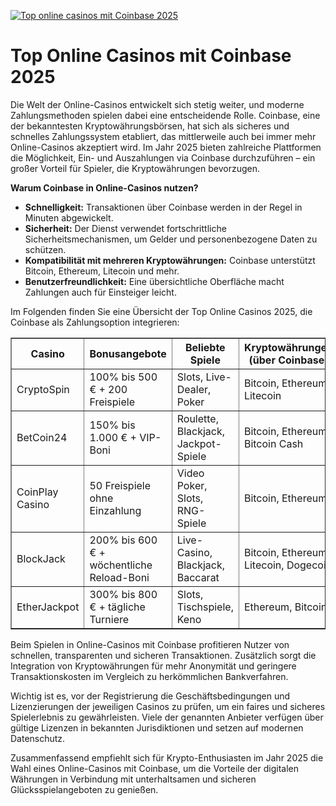 [![Top online casinos mit Coinbase 2025](https://123-caf.pages.dev/gitsignup.png)](https://vrmoo.ru/Bt82HjjY)

<h1>Top Online Casinos mit Coinbase 2025</h1>  <p>Die Welt der Online-Casinos entwickelt sich stetig weiter, und moderne Zahlungsmethoden spielen dabei eine entscheidende Rolle. Coinbase, eine der bekanntesten Kryptowährungsbörsen, hat sich als sicheres und schnelles Zahlungssystem etabliert, das mittlerweile auch bei immer mehr Online-Casinos akzeptiert wird. Im Jahr 2025 bieten zahlreiche Plattformen die Möglichkeit, Ein- und Auszahlungen via Coinbase durchzuführen – ein großer Vorteil für Spieler, die Kryptowährungen bevorzugen.</p>  <p><strong>Warum Coinbase in Online-Casinos nutzen?</strong></p>  <ul>   <li><strong>Schnelligkeit:</strong> Transaktionen über Coinbase werden in der Regel in Minuten abgewickelt.</li>   <li><strong>Sicherheit:</strong> Der Dienst verwendet fortschrittliche Sicherheitsmechanismen, um Gelder und personenbezogene Daten zu schützen.</li>   <li><strong>Kompatibilität mit mehreren Kryptowährungen:</strong> Coinbase unterstützt Bitcoin, Ethereum, Litecoin und mehr.</li>   <li><strong>Benutzerfreundlichkeit:</strong> Eine übersichtliche Oberfläche macht Zahlungen auch für Einsteiger leicht.</li> </ul>  <p>Im Folgenden finden Sie eine Übersicht der Top Online Casinos 2025, die Coinbase als Zahlungsoption integrieren:</p>  <table border="1" cellpadding="8" cellspacing="0">   <thead>     <tr>       <th>Casino</th>       <th>Bonusangebote</th>       <th>Beliebte Spiele</th>       <th>Kryptowährungen (über Coinbase)</th>     </tr>   </thead>   <tbody>     <tr>       <td>CryptoSpin</td>       <td>100% bis 500 € + 200 Freispiele</td>       <td>Slots, Live-Dealer, Poker</td>       <td>Bitcoin, Ethereum, Litecoin</td>     </tr>     <tr>       <td>BetCoin24</td>       <td>150% bis 1.000 € + VIP-Boni</td>       <td>Roulette, Blackjack, Jackpot-Spiele</td>       <td>Bitcoin, Ethereum, Bitcoin Cash</td>     </tr>     <tr>       <td>CoinPlay Casino</td>       <td>50 Freispiele ohne Einzahlung</td>       <td>Video Poker, Slots, RNG-Spiele</td>       <td>Bitcoin, Ethereum</td>     </tr>     <tr>       <td>BlockJack</td>       <td>200% bis 600 € + wöchentliche Reload-Boni</td>       <td>Live-Casino, Blackjack, Baccarat</td>       <td>Bitcoin, Ethereum, Litecoin, Dogecoin</td>     </tr>     <tr>       <td>EtherJackpot</td>       <td>300% bis 800 € + tägliche Turniere</td>       <td>Slots, Tischspiele, Keno</td>       <td>Ethereum, Bitcoin</td>     </tr>   </tbody> </table>  <p>Beim Spielen in Online-Casinos mit Coinbase profitieren Nutzer von schnellen, transparenten und sicheren Transaktionen. Zusätzlich sorgt die Integration von Kryptowährungen für mehr Anonymität und geringere Transaktionskosten im Vergleich zu herkömmlichen Bankverfahren.</p>  <p>Wichtig ist es, vor der Registrierung die Geschäftsbedingungen und Lizenzierungen der jeweiligen Casinos zu prüfen, um ein faires und sicheres Spielerlebnis zu gewährleisten. Viele der genannten Anbieter verfügen über gültige Lizenzen in bekannten Jurisdiktionen und setzen auf modernen Datenschutz.</p>  <p>Zusammenfassend empfiehlt sich für Krypto-Enthusiasten im Jahr 2025 die Wahl eines Online-Casinos mit Coinbase, um die Vorteile der digitalen Währungen in Verbindung mit unterhaltsamen und sicheren Glücksspielangeboten zu genießen.</p>